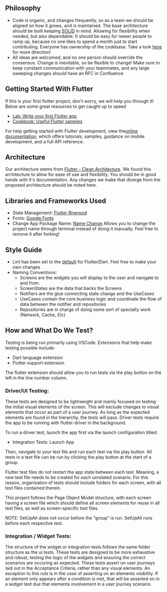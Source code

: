 ## Philosophy

- Code is organic, and changes frequently, so as a team we should be aligned on how it grows, and is maintained. The base architecture should be built keeping [SOLID](https://www.digitalocean.com/community/conceptual-articles/s-o-l-i-d-the-first-five-principles-of-object-oriented-design) in mind. Allowing for flexibility when needed, but also dependable. It should be easy for newer people to ramp up, because no one likes to spend a month just to start contributing. Everyone has ownership of the codebase. Take a look [here](https://www.tatvasoft.com/outsourcing/2022/05/software-development-principles.html) for more direction!
- All ideas are welcomed, and no one person should override the consensus. Change is inevitable, so be flexible to change! Make sure to keep constant communication with your teammates, and any large sweeping changes should have an RFC in Confluence

## Getting Started With Flutter

If this is your first flutter project, don't worry, we will help you through it! Below are some great resources to get caught up to speed

- [Lab: Write your first Flutter app](https://docs.flutter.dev/get-started/codelab)
- [Cookbook: Useful Flutter samples](https://docs.flutter.dev/cookbook)

For help getting started with Flutter development, view the[online documentation](https://docs.flutter.dev/), which offers tutorials,
samples, guidance on mobile development, and a full API reference.

## Architecture

Our architecture stems from [Flutter - Clean Architecture](https://github.com/guilherme-v/flutter-clean-architecture-example). We found this architecture to allow for ease of use and flexibility. You should be in good hands with it's documentation. Any changes we make that diverge from the proposed architecture should be noted here.

## Libraries and Frameworks Used

- State Management: [Flutter Riverpod](https://riverpod.dev/)
- Fonts: [Google Fonts](https://pub.dev/packages/google_fonts)
- Change App Package Name: [Name Change](https://pub.dev/packages/change_app_package_name) Allows you to change the project name through terminal instead of doing it manually. Feel free to remove it after forking!

## Style Guide

- Lint has been set to the [default](https://dart.dev/effective-dart/style) for Flutter/Dart. Feel free to make your own changes
- Naming Conventions:
  - Screens are the widgets you will display to the user and navigate to and from.
  - ScreenStates are the data that backs the Screens 
  - Notifiers are the glue connecting state change and the UseCases
  - UseCases contain the core business logic and coordinate the flow of data between the notifier and repositories
  - Repositories are in charge of doing some sort of specialty work (Network, Cache, Etc)


## How and What Do We Test?
Testing is being run primarily using VSCode. Extensions that help make testing possible include:
- Dart language extension
- Flutter support extension

The flutter extension should allow you to run tests via the play button on the left in the line number column.

### Driver/UI Testing:
These tests are designed to be lightweight and mainly focused on testing the initial visual elements of the screen. This will exclude changes to visual elements that occur as part of a user journey. As long as the expected elements are found in the hierarchy, the tests will pass.
Driver tests require the app to be running with flutter-driver in the background. 

To run a driver test, launch the app first via the launch configuration titled:
- Integration Tests: Launch App

Then, navigate to your test file and run each test via the play button. All tests in a test file can be run by clicking the play button at the start of a group.

Flutter test files do not restart the app state between each test. Meaning, a new test file needs to be created for each unrelated scenario.
For this reason, organisation of tests should include folders for each screen, with all test files contained therein.

This project follows the Page Object Model structure, with each screen having a screen file which should define all screen elements for reuse in all test files, as well as screen-specific test files.

NOTE: SetUpAll does not occur before the "group" is run. SetUpAll runs before each respective test.

### Integration / Widget Tests:
The structure of the widget or integration tests follows the same folder structure as the ui tests. These tests are designed to be more exhaustive and robust, testing the logic of the widgets and ensuring the correct scenarios are occuring as expected. These tests assert on user journeys laid out in the Acceptance Criteria, rather than any visual elements. An exception to this rule is in the case of asserting on an elements visibility. If an element only appears after a condition is met, that will be asserted on in a widget test due that elements involvement in a user journey scenario.
